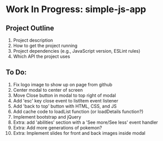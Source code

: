 # Work In Progress: simple-js-app

## Project Outline 
1. Project description
2. How to get the project running
3. Project dependencies (e.g., JavaScript version, ESLint rules)
4. Which API the project uses

## To Do: 
1. Fix logo image to show up on page from github
2. Center modal to center of screen
3. Move Close button in modal to top right of modal
4. Add 'esc' key close event to listItem event listener
5. Add 'back to top' button with HTML, CSS, and JS
6. Add cache code to loadList function (or loadDetails function?)
7. Implement bootstrap and jQuery
8. Extra: add 'abilities' section with a 'See more/See less' event handler
9. Extra: Add more generations of pokemon?
10. Extra: Implement slides for front and back images inside modal
